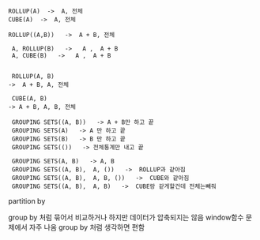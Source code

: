 
    ROLLUP(A)  ->  A, 전체
    CUBE(A)  ->  A, 전체

    ROLLUP((A,B))   ->  A + B, 전체
   
     A, ROLLUP(B)   ->   A ,  A + B
     A, CUBE(B)   ->   A ,  A + B


     ROLLUP(A, B)
    ->  A + B, A, 전체

     CUBE(A, B)
    -> A + B, A, B, 전체

     GROUPING SETS((A, B))   -> A + B만 하고 끝
     GROUPING SETS(A)   -> A 만 하고 끝
     GROUPING SETS(B)   -> B 만 하고 끝
     GROUPING SETS(())   -> 전체통계만 내고 끝

     GROUPING SETS(A, B)   -> A, B
     GROUPING SETS((A, B),  A, ())   ->  ROLLUP과 같아짐
     GROUPING SETS((A, B),  A, B, ())   ->  CUBE와 같아짐
     GROUPING SETS((A, B),  A, B)   ->  CUBE랑 같게할건데 전체는빼줘


partition by

group by 처럼 묶어서 비교하거나 하지만
데이터가 압축되지는 않음 window함수 문제에서 자주 나옴 group by 처럼 생각하면 편함
